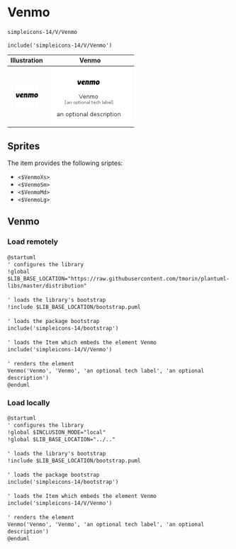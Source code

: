 # Venmo


```text
simpleicons-14/V/Venmo
```

```text
include('simpleicons-14/V/Venmo')
```



| Illustration | Venmo |
| :---: | :---: |
| ![illustration for Illustration](../../simpleicons-14/V/Venmo.png) | ![illustration for Venmo](../../simpleicons-14/V/Venmo.Local.png) |



## Sprites
The item provides the following sriptes:

- `<$VenmoXs>`
- `<$VenmoSm>`
- `<$VenmoMd>`
- `<$VenmoLg>`





## Venmo

### Load remotely
```plantuml
@startuml
' configures the library
!global $LIB_BASE_LOCATION="https://raw.githubusercontent.com/tmorin/plantuml-libs/master/distribution"

' loads the library's bootstrap
!include $LIB_BASE_LOCATION/bootstrap.puml

' loads the package bootstrap
include('simpleicons-14/bootstrap')

' loads the Item which embeds the element Venmo
include('simpleicons-14/V/Venmo')

' renders the element
Venmo('Venmo', 'Venmo', 'an optional tech label', 'an optional description')
@enduml
```

### Load locally
```plantuml
@startuml
' configures the library
!global $INCLUSION_MODE="local"
!global $LIB_BASE_LOCATION="../.."

' loads the library's bootstrap
!include $LIB_BASE_LOCATION/bootstrap.puml

' loads the package bootstrap
include('simpleicons-14/bootstrap')

' loads the Item which embeds the element Venmo
include('simpleicons-14/V/Venmo')

' renders the element
Venmo('Venmo', 'Venmo', 'an optional tech label', 'an optional description')
@enduml
```


